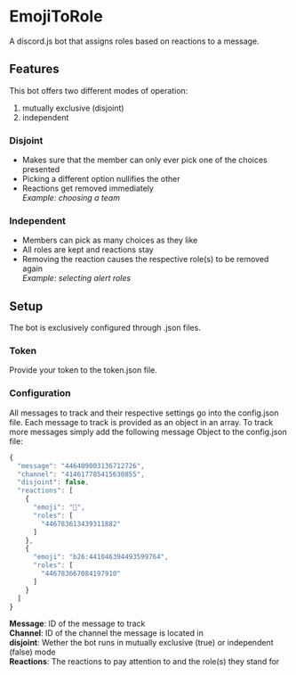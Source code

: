 # EmojiToRole
A discord.js bot that assigns roles based on reactions to a message.
## Features
This bot offers two different modes of operation:
1. mutually exclusive (disjoint)
1. independent
### Disjoint
* Makes sure that the member can only ever pick one of the choices presented
* Picking a different option nullifies the other
* Reactions get removed immediately  
*Example: choosing a team*
### Independent
* Members can pick as many choices as they like
* All roles are kept and reactions stay
* Removing the reaction causes the respective role(s) to be removed again  
*Example: selecting alert roles*
## Setup
The bot is exclusively configured through .json files.
### Token
Provide your token to the token.json file.
### Configuration
All messages to track and their respective settings go into the config.json file. Each message to track is provided as an object in an array. To track more messages simply add the following message Object to the config.json file:
```javascript
{
  "message": "446409003136712726",
  "channel": "414617785415630855",
  "disjoint": false,
  "reactions": [
    {
      "emoji": "🤔",
      "roles": [
        "446783613439311882"
      ]
    },
    {
      "emoji": "b26:441046394493599764",
      "roles": [
        "446783667084197910"
      ]
    }
  ]
}
```
**Message**: ID of the message to track  
**Channel**: ID of the channel the message is located in  
**disjoint**: Wether the bot runs in mutually exclusive (true) or independent (false) mode  
**Reactions**: The reactions to pay attention to and the role(s) they stand for  
